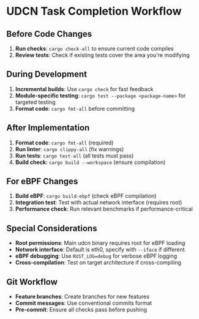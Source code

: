 # UDCN Task Completion Workflow

## Before Code Changes
1. **Run checks**: `cargo check-all` to ensure current code compiles
2. **Review tests**: Check if existing tests cover the area you're modifying

## During Development
1. **Incremental builds**: Use `cargo check` for fast feedback
2. **Module-specific testing**: `cargo test --package <package-name>` for targeted testing
3. **Format code**: `cargo fmt-all` before committing

## After Implementation
1. **Format code**: `cargo fmt-all` (required)
2. **Run linter**: `cargo clippy-all` (fix warnings)
3. **Run tests**: `cargo test-all` (all tests must pass)
4. **Build check**: `cargo build --workspace` (ensure compilation)

## For eBPF Changes
1. **Build eBPF**: `cargo build-ebpf` (check eBPF compilation)
2. **Integration test**: Test with actual network interface (requires root)
3. **Performance check**: Run relevant benchmarks if performance-critical

## Special Considerations
- **Root permissions**: Main udcn binary requires root for eBPF loading
- **Network interface**: Default is eth0, specify with `--iface` if different
- **eBPF debugging**: Use `RUST_LOG=debug` for verbose eBPF logging
- **Cross-compilation**: Test on target architecture if cross-compiling

## Git Workflow
- **Feature branches**: Create branches for new features
- **Commit messages**: Use conventional commits format
- **Pre-commit**: Ensure all checks pass before pushing